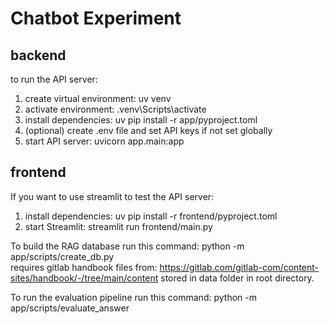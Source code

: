 # Chatbot Experiment

## backend

to run the API server:

1. create virtual environment: uv venv
2. activate environment: .venv\Scripts\activate
3. install dependencies: uv pip install -r app/pyproject.toml
4. (optional) create .env file and set API keys if not set globally
5. start API server: uvicorn app.main:app 

## frontend
If you want to use streamlit to test the API server:

1. install dependencies: uv pip install -r frontend/pyproject.toml
2. start Streamlit: streamlit run frontend/main.py


To build the RAG database run this command:
    python -m app/scripts/create_db.py     
requires gitlab handbook files from: https://gitlab.com/gitlab-com/content-sites/handbook/-/tree/main/content stored in data folder in root directory.

To run the evaluation pipeline run this command:
    python -m app/scripts/evaluate_answer